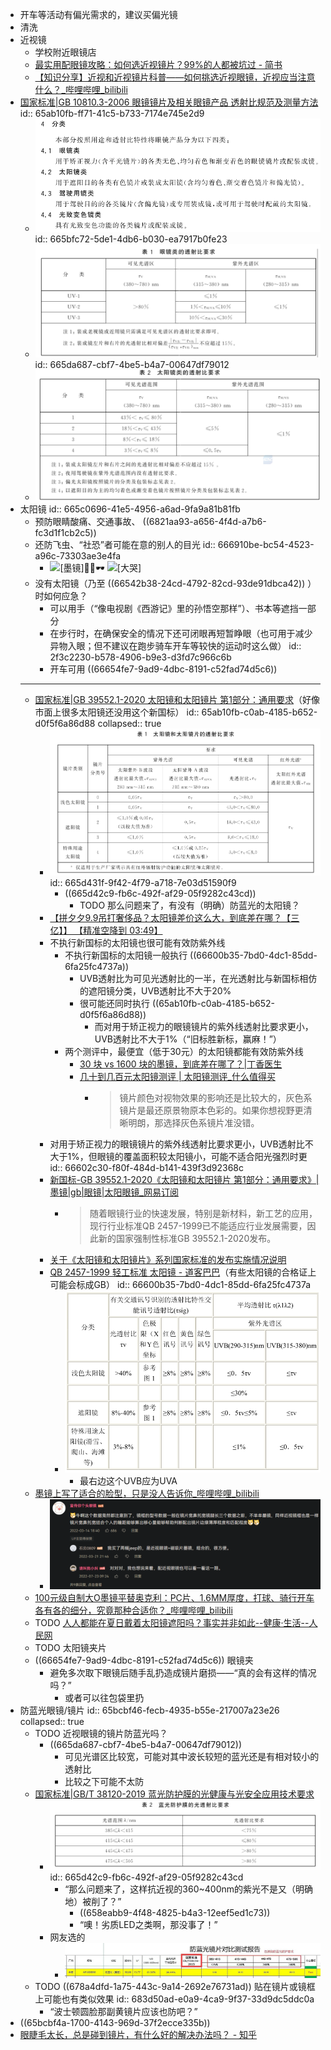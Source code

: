 - 开车等活动有偏光需求的，建议买偏光镜
- 清洗
- 近视镜
	- 学校附近眼镜店
	- [最实用配眼镜攻略：如何选近视镜片？99%的人都被坑过 - 简书](https://www.jianshu.com/p/a97d915a06f7)
	- [【知识分享】近视和近视镜片科普——如何挑选近视眼镜，近视应当注意什么？_哔哩哔哩_bilibili](https://www.bilibili.com/video/BV1xf421D7Wy)
- [国家标准|GB 10810.3-2006 眼镜镜片及相关眼镜产品 透射比规范及测量方法](https://openstd.samr.gov.cn/bzgk/gb/newGbInfo?hcno=A4086E378EB6208644543725784EF89B)
  id:: 65ab10fb-ff71-41c5-b733-7174e745e2d9
	- ![brave_3vLyL8j5kH.png](../assets/brave_3vLyL8j5kH_1717304446530_0.png)
	  id:: 665bfc72-5de1-4db6-b030-ea7917b0fe23
	- ![SOGOUSmartAssistant_YmsSQA4LwY.png](../assets/SOGOUSmartAssistant_YmsSQA4LwY_1717413512983_0.png)
	  id:: 665da687-cbf7-4be5-b4a7-00647df79012
	- ![SOGOUSmartAssistant_AIGanSymdU.png](../assets/SOGOUSmartAssistant_AIGanSymdU_1717579710950_0.png)
- 太阳镜
  id:: 665c0696-41e5-4956-a6ad-9fa9a81b81fb
	- 预防眼睛酸痛、交通事故、 ((6821aa93-a656-4f4d-a7b6-fc3d1f1cb2c5))
	- 还防飞虫、“社恐”者可能在意的别人的目光
	  id:: 666910be-bc54-4523-a96c-73303ae3e4fa
		- ![[墨镜]](https://i0.hdslb.com/bfs/emote/3a03aebfc06339d86a68c2d893303b46f4b85771.png@48w_48h.webp)👌🏻🕶️ ![[大哭]](https://i0.hdslb.com/bfs/emote/2caafee2e5db4db72104650d87810cc2c123fc86.png@48w_48h.webp)
	- 没有太阳镜（乃至 ((66542b38-24cd-4792-82cd-93de91dbca42)) ）时如何应急？
		- 可以用手（“像电视剧《西游记》里的孙悟空那样”）、书本等遮挡一部分
		- 在步行时，在确保安全的情况下还可闭眼再短暂睁眼（也可用于减少异物入眼；但不建议在跑步骑车开车等较快的运动时这么做）
		  id:: 2f3c2230-b578-4906-b9e3-d3fd7c966c6b
		- 开车可用 ((66654fe7-9ad9-4dbc-8191-c52fad74d5c6))
	- ---
	- [国家标准|GB 39552.1-2020 太阳镜和太阳镜片 第1部分：通用要求](https://openstd.samr.gov.cn/bzgk/gb/newGbInfo?hcno=0960BB7C75AEBC8095288FA3E29803B0)（好像市面上很多太阳镜还没用这个新国标）
	  id:: 65ab10fb-c0ab-4185-b652-d0f5f6a86d88
	  collapsed:: true
		- ![SOGOUSmartAssistant_aJDK7feZZD.png](../assets/SOGOUSmartAssistant_aJDK7feZZD_1717388064523_0.png)
		  id:: 665d431f-9f42-4f79-a718-7e03d51590f9
			- ((665d42c9-fb6c-492f-af29-05f9282c43cd))
				- TODO 那么问题来了，有没有（明确）防蓝光的太阳镜？
		- [【拼夕夕9.9吊打奢侈品？太阳镜差价这么大，到底差在哪？【三亿】】 【精准空降到 03:49】](https://www.bilibili.com/video/BV11b421b7Rn/?share_source=copy_web&vd_source=24175964b0df2fcc2c022cae23517fdc&t=229)
		- 不执行新国标的太阳镜也很可能有效防紫外线
			- 不执行新国标的太阳镜一般执行 ((66600b35-7bd0-4dc1-85dd-6fa25fc4737a))
				- UVB透射比为可见光透射比的一半，在光透射比与新国标相仿的遮阳镜分类，UVB透射比不大于20%
				- 很可能还同时执行 ((65ab10fb-c0ab-4185-b652-d0f5f6a86d88))
					- 而对用于矫正视力的眼镜镜片的紫外线透射比要求更小，UVB透射比不大于1%（“旧标胜新标，赢麻！”）
			- 两个测评中，最便宜（低于30元）的太阳镜都能有效防紫外线
				- [30 块 vs 1600 块的墨镜，到底差在哪了？|丁香医生](https://dxy.com/article/191261)
				- [几十到几百元太阳镜测评 |  太阳镜测评_什么值得买](https://post.smzdm.com/p/apz089v7/)
					- >镜片颜色对视物效果的影响还是比较大的，灰色系镜片是最还原景物原本色彩的。如果你想视野更清晰明朗，那选择灰色系镜片准没错。
		- 对用于矫正视力的眼镜镜片的紫外线透射比要求更小，UVB透射比不大于1%，但眼镜的覆盖面积较太阳镜小，可能不适合阳光强烈时更
		  id:: 66602c30-f80f-484d-b141-439f3d92368c
		- [新国标-GB 39552.1-2020《太阳镜和太阳镜片 第1部分：通用要求》|墨镜|gb|眼镜|太阳眼镜_网易订阅](https://www.163.com/dy/article/GBV6OA6F05528PBJ.html)
			- >随着眼镜行业的快速发展，特别是新材料，新工艺的应用，现行行业标准QB 2457-1999已不能适应行业发展需要，因此新的国家强制性标准GB 39552.1-2020发布。
		- [关于《太阳镜和太阳镜片》系列国家标准的发布实施情况说明](https://oge.dhu.edu.cn/2022/0810/c21852a298279/page.htm)
		- [QB 2457-1999 轻工标准 太阳镜 - 道客巴巴](https://www.doc88.com/p-180692086228.html)（有些太阳镜的合格证上可能会标成GB）
		  id:: 66600b35-7bd0-4dc1-85dd-6fa25fc4737a
			- ![SOGOUSmartAssistant_r5p9eaIOtf.png](../assets/SOGOUSmartAssistant_r5p9eaIOtf_1717570988983_0.png)
				- 最右边这个UVB应为UVA
	- [墨镜上写了适合的脸型，只是没人告诉你_哔哩哔哩_bilibili](https://www.bilibili.com/video/BV1SS4y137ou)
		- ![brave_yqD11kZNXq.png](../assets/brave_yqD11kZNXq_1718167739857_0.png)
	- [100元级自制大O墨镜平替奥克利：PC片、1.6MM厚度，打球、骑行开车各有各的细分，究竟那种合适你？_哔哩哔哩_bilibili](https://www.bilibili.com/video/BV1CKMHzTEVQ/)
	- TODO [人人都能在夏日戴着太阳镜遮阳吗？事实并非如此--健康·生活--人民网](http://health.people.com.cn/n1/2018/0605/c14739-30036995.html)
	- TODO 太阳镜夹片
	- ((66654fe7-9ad9-4dbc-8191-c52fad74d5c6)) 眼镜夹
		- 避免多次取下眼镜后随手乱扔造成镜片磨损——“真的会有这样的情况吗？”
			- 或者可以往包袋里扔
- 防蓝光眼镜/镜片
  id:: 65bcbf46-fecb-4935-b55e-217007a23e26
  collapsed:: true
	- TODO 近视眼镜的镜片防蓝光吗？
		- ((665da687-cbf7-4be5-b4a7-00647df79012))
			- 可见光谱区比较宽，可能对其中波长较短的蓝光还是有相对较小的透射比
			- 比较之下可能不太防
	- [国家标准|GB/T 38120-2019 蓝光防护膜的光健康与光安全应用技术要求](https://openstd.samr.gov.cn/bzgk/gb/newGbInfo?hcno=A587E31519ED1F6BFF23FC9132469137)
		- ![SOGOUSmartAssistant_BRbWnVqSbU.png](../assets/SOGOUSmartAssistant_BRbWnVqSbU_1717387992708_0.png)
		  id:: 665d42c9-fb6c-492f-af29-05f9282c43cd
			- “那么问题来了，这样抗近视的360~400nm的紫光不是又（明确地）被削了？”
				- ((658eabb9-4f48-4825-b4a3-12eef5ed1c73))
				- “噢！劣质LED之类啊，那没事了！”
		- 网友选的
			- ![b1c0b190aa148901bc41f91665b2589.jpg](../assets/b1c0b190aa148901bc41f91665b2589_1703902323586_0.jpg)
	- TODO ((678a4dfd-1a75-443c-9a14-2692e76731ad)) 贴在镜片或镜框上可能也有类似效果
	  id:: 683d50ad-e0a9-4ca9-9f37-33d9dc5ddc0a
		- “波士顿圆脸那副黄镜片应该也防吧？”
- ((65bcbf4a-1700-4143-969d-37f2ecce335b))
- [眼睫毛太长，总是碰到镜片，有什么好的解决办法吗？ - 知乎](https://www.zhihu.com/question/21196797)